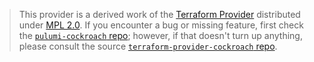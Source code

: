 > This provider is a derived work of the [Terraform Provider](https://github.com/cockroachdb/terraform-provider-cockroach)
> distributed under [MPL 2.0](https://www.mozilla.org/en-US/MPL/2.0/). If you encounter a bug or missing feature,
> first check the [`pulumi-cockroach` repo](https://github.com/lbrlabs/pulumi-cockroach/issues); however, if that doesn't turn up anything,
> please consult the source [`terraform-provider-cockroach` repo](https://github.com/cockroachdb/terraform-provider-cockroach/issues).